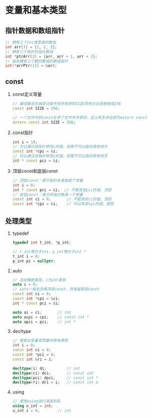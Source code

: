 # 变量和基本类型

## 指针数据和数组指针

``` cpp
// 拥有三个int类型值的数组
int arr[3] = {1, 2, 3};
// 拥有三个指针的指针数组
int *ptrArr[3] = {arr, arr + 1, arr + 2};
// 指向拥有三个数的数组的数组指针
int(*arrPtr)[3] = &arr;
```

## const

1. const定义常量

    ``` cpp
    // 编译器会在编译过程中将所有用到SIZE的地方全部替换成256
    const int SIZE = 256;

    // 一个文件中的const在多个文件中共享则，定义和生命全部为extern const
    extern const int SIZE = 256;
    ```

2. const指针

    ``` cpp
    int i = 10;
    // 可以通过该指针修改i的值，但是不可以指向其他地方
    const int *cpi = &i;  
    // 可以通过该指针修改i的值，但是不可以指向其他地方
    int * const pci = &i;
    ```

3. 顶层const和底层const

    ``` cpp
    // 顶层const：表示指针本身就是个常量
    int i = 0;
    int * const pci = &i;  // 不能改变pci的值，顶层
    // 底层const：表示所指对象是一个常量
    const int ci = 0;       // 不能改变ci的值，顶层
    const int *cpi = &i;    // 可以改变cpi的值，底层
    ```

## 处理类型

1. typedef

    ``` cpp
    typedef int t_int, *p_int;

    // t_int等价于int，p_int等价于int *
    t_int i = 0;
    p_int pi = nullptr;
    ```

2. auto

    ``` cpp
    // 自动推断类型，i为int类型
    auto i = 0;
    // auto一般会忽略顶层const，而保留底层const
    const int ci = 0;
    const int *cpi = &ci;
    int * const pci = &i;

    auto ai = ci;       // int
    auto acpi = cpi;    // const int *
    auto apci = pci;    // int *
    ```

3. decltype

    ``` cpp
    // 推断出变量或常量的原有类型
    int i = 0;
    const int ci = 0;
    const int *pci = 0;
    const int &ri = i;

    decltype(i) di;         // int
    decltype(ci) dci;       // const int
    decltype(pci) dpci;     // const int *
    decltype(ri) dri = i;   // const int &
    ```

4. using

    ``` cpp
    // 使用using进行类型别名
    using u_int = int;
    u_int i = 0;        // int
    ```
